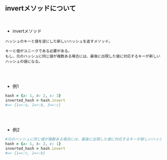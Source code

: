 ## invertメソッドについて 
<br>

- invertメソッド  
```
ハッシュのキーと値を逆にした新しいハッシュを返すメソッド。

キーと値がユニークである必要がある。
もし、元のハッシュに同じ値が複数ある場合には、最後に出現した値に対応するキーが新しいハッシュの値になる。
```
<br>
<br>

- 例1  
```rb
hash = {a: 1, b: 2, c: 3}
inverted_hash = hash.invert
#=> {1=>:a, 2=>:b, 3=>:c}
```
<br>
<br>

- 例2  
```rb
#元のハッシュに同じ値が複数ある場合には、最後に出現した値に対応するキーが新しいハッシュの値になる。
hash = {a: 1, b: 2, c: 1}
inverted_hash = hash.invert
#=> {1=>:c, 2=>:b}
```
<br>
<br>
